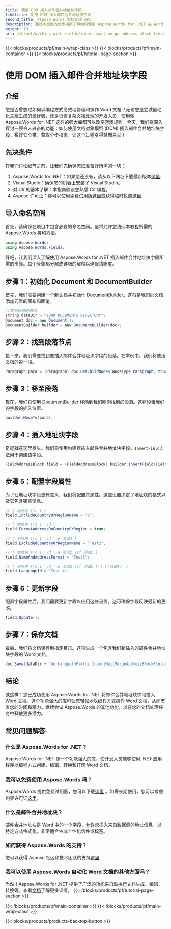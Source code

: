 ```yaml
---
title: 使用 DOM 插入邮件合并地址块字段
linktitle: 使用 DOM 插入邮件合并地址块字段
second_title: Aspose.Words 文档处理 API
description: 通过本全面的分步指南了解如何使用 Aspose.Words for .NET 在 Word 文档中插入邮件合并地址块字段。
weight: 10
url: /zh/net/working-with-fields/insert-mail-merge-address-block-field-using-dom/
---
```


{{< blocks/products/pf/main-wrap-class >}}
{{< blocks/products/pf/main-container >}}
{{< blocks/products/pf/tutorial-page-section >}}

# 使用 DOM 插入邮件合并地址块字段

## 介绍

您是否曾想过如何以编程方式高效地管理和操作 Word 文档？无论您是尝试自动化文档生成的爱好者，还是负责复杂文档处理的开发人员，使用像 Aspose.Words for .NET 这样的强大库都可以改变游戏规则。今天，我们将深入探讨一项令人兴奋的功能：如何使用文档对象模型 (DOM) 插入邮件合并地址块字段。系好安全带，获取分步指南，让这个过程变得轻而易举！

## 先决条件

在我们讨论细节之前，让我们先确保您已准备好所需的一切：

1.  Aspose.Words for .NET：如果您还没有，请从以下网址下载最新版本[这里](https://releases.aspose.com/words/net/).
2. Visual Studio：确保您的机器上安装了 Visual Studio。
3. 对 C# 的基本了解：本指南假设您熟悉 C# 编程。
4.  Aspose 许可证：你可以使用免费试用版[这里](https://releases.aspose.com/)或获得临时执照[这里](https://purchase.aspose.com/temporary-license/).

## 导入命名空间

首先，请确保在项目中包含必要的命名空间。这将允许您访问本教程所需的 Aspose.Words 类和方法。

```csharp
using Aspose.Words;
using Aspose.Words.Fields;
```

好吧，让我们深入了解使用 Aspose.Words for .NET 插入邮件合并地址块字段所需的步骤。每个步骤都分解成详细的解释以确保清晰度。

## 步骤 1：初始化 Document 和 DocumentBuilder

首先，我们需要创建一个新文档并初始化 DocumentBuilder。这将是我们向文档添加元素的画布和画笔。

```csharp
//文档目录的路径。
string dataDir = "YOUR DOCUMENTS DIRECTORY";
Document doc = new Document();
DocumentBuilder builder = new DocumentBuilder(doc);
```

## 步骤 2：找到段落节点

接下来，我们需要找到要插入邮件合并地址块字段的段落。在本例中，我们将使用文档的第一段。

```csharp
Paragraph para = (Paragraph) doc.GetChildNodes(NodeType.Paragraph, true)[0];
```

## 步骤 3：移至段落

现在，我们将使用 DocumentBuilder 移动到我们刚刚找到的段落。这将设置我们的字段的插入位置。

```csharp
builder.MoveTo(para);
```

## 步骤 4：插入地址块字段

奇迹就在这里发生。我们将使用构建器插入邮件合并地址块字段。`InsertField`方法用于创建该字段。

```csharp
FieldAddressBlock field = (FieldAddressBlock) builder.InsertField(FieldType.FieldAddressBlock, false);
```

## 步骤 5：配置字段属性

为了让地址块字段更有意义，我们将配置其属性。这些设置决定了地址块的格式以及它包含哪些信息。

```csharp
// { 地址块 \\c 1 }
field.IncludeCountryOrRegionName = "1";

// { 地址块 \\c 1 \\d }
field.FormatAddressOnCountryOrRegion = true;

// { 地址块 \\c 1 \\d \\e 测试2 }
field.ExcludedCountryOrRegionName = "Test2";

// { 地址块 \\c 1 \\d \\e 测试2 \\f 测试3 }
field.NameAndAddressFormat = "Test3";

// { 地址块 \\c 1 \\d \\e 测试2 \\f 测试3 \\l \"测试4\" }
field.LanguageId = "Test 4";
```

## 步骤 6：更新字段

配置字段属性后，我们需要更新字段以应用这些设置。这可确保字段反映最新的更改。

```csharp
field.Update();
```

## 步骤 7：保存文档

最后，我们将文档保存到指定目录。这将生成一个包含我们新插入的邮件合并地址块字段的 Word 文档。

```csharp
doc.Save(dataDir + "WorkingWithFields.InsertMailMergeAddressBlockFieldUsingDOM.docx");
```

## 结论

就这样！您已成功使用 Aspose.Words for .NET 将邮件合并地址块字段插入 Word 文档。这个功能强大的库可让您轻松地以编程方式操作 Word 文档，从而节省您的时间和精力。继续尝试 Aspose.Words 的其他功能，以在您的文档处理任务中释放更多潜力。

## 常见问题解答

### 什么是 Aspose.Words for .NET？
Aspose.Words for .NET 是一个功能强大的库，使开发人员能够使用 .NET 应用程序以编程方式创建、编辑、转换和打印 Word 文档。

### 我可以免费使用 Aspose.Words 吗？
 Aspose.Words 提供免费试用版，您可以下载[这里](https://releases.aspose.com/) 。如需长期使用，您可以考虑购买许可证[这里](https://purchase.aspose.com/buy).

### 什么是邮件合并地址块？
邮件合并地址块是 Word 中的一个字段，允许您插入来自数据源的地址信息，以特定方式格式化，非常适合生成个性化信件或标签。

### 如何获得 Aspose.Words 的支持？
您可以获得 Aspose 社区和技术团队的支持[这里](https://forum.aspose.com/c/words/8).

### 我可以使用 Aspose.Words 自动化 Word 文档的其他方面吗？
当然！Aspose.Words for .NET 提供了广泛的功能来自动执行文档生成、编辑、转换等。查看[文档](https://reference.aspose.com/words/net/)了解更多详情。
{{< /blocks/products/pf/tutorial-page-section >}}

{{< /blocks/products/pf/main-container >}}
{{< /blocks/products/pf/main-wrap-class >}}

{{< blocks/products/products-backtop-button >}}
